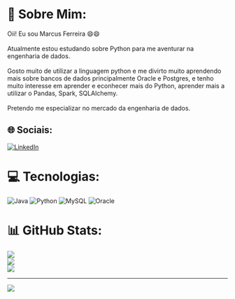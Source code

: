 # 💫 Sobre Mim:
Oii! Eu sou Marcus Ferreira 😄😄
<br><br>
Atualmente estou estudando sobre Python para me aventurar na engenharia de dados.
<br></br>
Gosto muito de utilizar a linguagem python e me divirto muito aprendendo mais sobre bancos de dados principalmente Oracle e Postgres, e tenho muito interesse em aprender e econhecer mais do Python, aprender mais a utilizar o Pandas, Spark, SQLAlchemy.
<br></br>
Pretendo me especializar no mercado da engenharia de dados.


## 🌐 Sociais:
[![LinkedIn](https://img.shields.io/badge/LinkedIn-%230077B5.svg?logo=linkedin&logoColor=white)](https://linkedin.com/in/linkedin.com/in/marcus-vc-ferreira) 

# 💻 Tecnologias:
![Java](https://img.shields.io/badge/java-%23ED8B00.svg?style=for-the-badge&logo=java&logoColor=white) ![Python](https://img.shields.io/badge/python-3670A0?style=for-the-badge&logo=python&logoColor=ffdd54) ![MySQL](https://img.shields.io/badge/mysql-%2300f.svg?style=for-the-badge&logo=mysql&logoColor=white) ![Oracle](https://img.shields.io/badge/Oracle-F80000?style=for-the-badge&logo=oracle&logoColor=white)
# 📊 GitHub Stats:
![](https://github-readme-stats.vercel.app/api?username=MarcuusFerreira&theme=nightowl&hide_border=false&include_all_commits=true&count_private=true)<br/>
![](https://github-readme-streak-stats.herokuapp.com/?user=MarcuusFerreira&theme=nightowl&hide_border=false)<br/>
![](https://github-readme-stats.vercel.app/api/top-langs/?username=MarcuusFerreira&theme=nightowl&hide_border=false&include_all_commits=true&count_private=true&layout=compact)

---
[![](https://visitcount.itsvg.in/api?id=MarcuusFerreira&icon=0&color=0)](https://visitcount.itsvg.in)

<!-- Proudly created with GPRM ( https://gprm.itsvg.in ) -->
